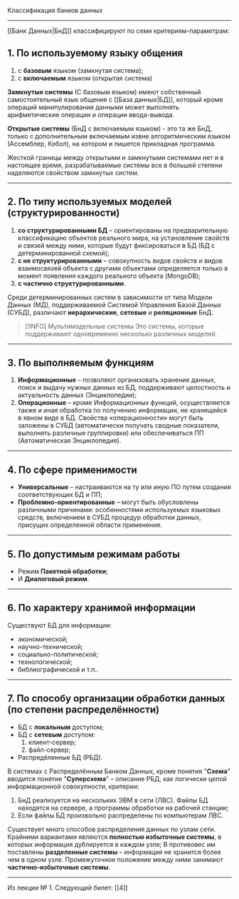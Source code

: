 Классификация банков данных

---

[[Банк Данных|БнД]] классифицируют по семи критериям-параметрам:

## 1. По используемому языку общения

1) с **базовым** языком (замкнутая система);
2) с **включаемым** языком (открытая система)

**Замкнутые системы** (С базовым языком) имеют собственный самостоятельный язык общения с [[База данных|БД]], который кроме операций манипулирования данными может выполнять арифметические операции и операции ввода-вывода.

**Открытые системы** (БнД с включаемым языком) - это та же БнД, только с дополнительным включаемым извне алгоритмическим языком (Ассемблер, Кобол), на котором и пишется прикладная программа.

Жесткой границы между открытыми и замкнутыми системами нет и в настоящее время, разрабатываемые системы все в большей степени наделяются свойством замкнутых систем.

---
## 2. По типу используемых моделей (структурированности)

1) **со структурированными БД** – ориентированы на предварительную классификацию объектов реального мира, на установление свойств и связей между ними, которые будут фиксироваться в БД (БД с детерминированной схемой);
2) **с не структурированными** – совокупность видов свойств и видов взаимосвязей объекта с другими объектами определяется только в момент появления каждого реального объекта (MongoDB);
3) **с частично структурированными**.

Среди детерминированных систем в зависимости от типа Модели Данных (МД), поддерживаемой Системой Управления Базой Данных (СУБД), различают **иерархические**, **сетевые** и **реляционные** БнД.

>[!INFO] Мультимодельные системы
>Это системы, которые поддерживают одновременно несколько различных моделей.

---
## 3. По выполняемым функциям

1) **Информационные** – позволяют организовать хранение данных, поиск и выдачу нужных данных из БД, поддерживают целостность и актуальность данных (Энциклопедии);
2) **Операционные** – кроме Информационных функций, осуществляется также и иная обработка по получению информации, не хранящейся в явном виде в БД. Свойства «операционности» могут быть заложены в СУБД (автоматически получать сводные показатели, выполнять различные группировки) или обеспечиваться ПП (Автоматическая Энциклопедия).

---
## 4. По сфере применимости

- **Универсальные** – настраиваются на ту или иную ПО путем создания соответствующих БД и ПП;
- **Проблемно-ориентированные** – могут быть обусловлены различными причинами: особенностями используемых языковых средств, включением в СУБД процедур обработки данных, присущих определенной области применения.

---
## 5. По допустимым режимам работы
- Режим **Пакетной обработки**;
- И **Диалоговый режим**.

---
## 6. По характеру хранимой информации
Существуют БД для информации:
- экономической;
- научно-технической;
- социально-политической;
- технологической;
- библиографической и т.п..

---
## 7. По способу организации обработки данных (по степени распределённости)
- БД с **локальным** доступом;
- БД с **сетевым** доступом:
	1. клиент-сервер;
	2. файл-сервер;
- Распредёленные БД (РБД).

В системах с Распределённым Банком Данных, кроме понятия "**Схема**" вводится понятие
"**Суперсхема**" – описание РБД, как логически целой информационной совокупности, критерии:
1) БнД реализуется на нескольких ЭВМ в сети (ЛВС). Файлы БД находятся на сервере, а программы обработки на рабочей станции;
2) Если файлы БД произвольно распределены по компьютерам ЛВС.

Существует много способов распределения данных по узлам сети.
Крайними вариантами являются **полностью избыточные системы**, в которых информация дублируется в каждом узле;
В противовес им поставлены **разделенные системы** – информация не хранится более чем в одном узле.
Промежуточное положение между ними занимают **частично-избыточные системы**.

---

Из лекции № 1.
Следующий билет: [[4]]
